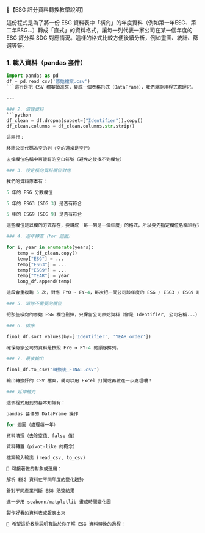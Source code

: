 📘【ESG 評分資料轉換教學說明】

這份程式是為了將一份 ESG 資料表中「橫向」的年度資料（例如第一年ESG、第二年ESG...）轉成「直式」的資料格式，讓每一列代表一家公司在某一個年度的 ESG 評分與 SDG 對應情況。這樣的格式比較方便後續分析，例如畫圖、統計、篩選等等。

### 1. 載入資料（pandas 套件）
```python
import pandas as pd
df = pd.read_csv('原始檔案.csv')
```這行是把 CSV 檔案讀進來，變成一個表格形式（DataFrame），我們就能用程式處理它。

---

### 2. 清理資料
```python
df_clean = df.dropna(subset=["Identifier"]).copy()
df_clean.columns = df_clean.columns.str.strip()

這兩行：

移除公司代碼為空的列（空的通常是空行）

去掉欄位名稱中可能有的空白符號（避免之後找不到欄位）

### 3. 設定橫向資料欄位對應

我們的資料原本有：

5 年的 ESG 分數欄位

5 年的 ESG3 (SDG 3) 是否有符合

5 年的 ESG9 (SDG 9) 是否有符合

這些欄位是以欄的方式存在，要轉成「每一列是一個年度」的格式，所以要先指定欄位名稱給程式知道。

### 4. 逐年轉直（for 迴圈）

for i, year in enumerate(years):
    temp = df_clean.copy()
    temp["ESG"] = ...
    temp["ESG3"] = ...
    temp["ESG9"] = ...
    temp["YEAR"] = year
    long_df.append(temp)

這段會重複跑 5 次，對應 FY0 ~ FY-4，每次把一間公司該年度的 ESG / ESG3 / ESG9 取出來，變成一列，然後全部合併起來。

### 5. 清除不需要的欄位

把那些橫向的原始 ESG 欄位刪掉，只保留公司原始資料（像是 Identifier, 公司名稱...）加上 ESG / YEAR / ESG3 / ESG9

### 6. 排序

final_df.sort_values(by=['Identifier', 'YEAR_order'])

確保每家公司的資料是按照 FY0 → FY-4 的順序排列。

### 7. 最後輸出

final_df.to_csv("轉換後_FINAL.csv")

輸出轉換好的 CSV 檔案，就可以用 Excel 打開或再做進一步處理嘍！

### 延伸補充

這個程式用到的基本知識有：

pandas 套件的 DataFrame 操作

for 迴圈（處理每一年）

資料清理（去除空值、false 值）

資料轉置（pivot-like 的概念）

檔案輸入輸出 (read_csv, to_csv)

🌟 可接著做的對象或運用：

解析 ESG 資料在不同年度的變化趨勢

針對不同產業判斷 ESG 貼簽結果

進一步用 seaborn/matplotlib 畫成時間變化圖

製作好看的資料表或報表出來

🎉 希望這份教學說明有助於你了解 ESG 資料轉換的過程！

